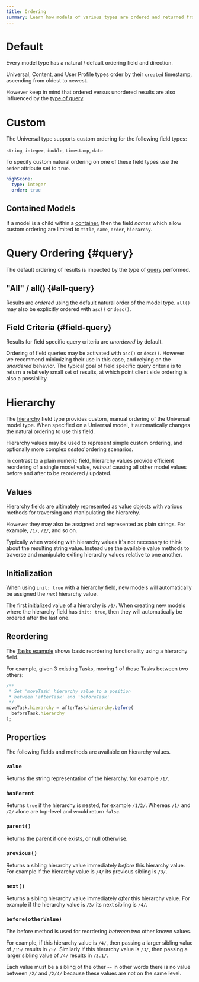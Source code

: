 ```yaml
---
title: Ordering
summary: Learn how models of various types are ordered and returned from query results.
---
```


# Default

Every model type has a natural / default ordering field and direction.

Universal, Content, and User Profile types order by their `created`
timestamp, ascending from oldest to newest.

However keep in mind that ordered versus unordered results are also influenced by the
[type of query](/🗄/Article/models/ordering.md#query).

# Custom 

The Universal type supports custom ordering for the following field types:

`string`, `integer`, `double`, `timestamp`, `date`

To specify custom natural ordering on one of these field
types use the `order` attribute set to `true`.

```yaml
highScore:
  type: integer
  order: true
```

## Contained Models

If a model is a child within a [container](/🗄/Article/models/containers.md),
then the field _names_ which allow custom ordering are limited to
`title`, `name`, `order`, `hierarchy`.

# Query Ordering {#query}

The default ordering of results is impacted by the type of [query](/🗄/Article/scripting/queries.md) performed.

## "All" / all() {#all-query}

Results are _ordered_ using the default natural order of the model type.
`all()` may also be explicitly ordered with `asc()` or `desc()`.

## Field Criteria {#field-query}

Results for field specific query criteria are _unordered_ by default.

Ordering of field queries may be activated with `asc()` or `desc()`.
However we recommend minimizing their use in this case, and relying on the _unordered_ behavior.
The typical goal of field specific query criteria is to return a relatively small set of results,
at which point client side ordering is also a possibility.

# Hierarchy

The [hierarchy](/🗄/Article/models/fields.md#hierarchy) field type
provides custom, manual ordering of the Universal model type.
When specified on a Universal model, it automatically changes the
natural ordering to use this field.

Hierarchy values may be used to represent simple custom ordering,
and optionally more complex *nested* ordering scenarios.

In contrast to a plain numeric field, hierarchy values provide efficient reordering of a single model value,
*without* causing all other model values before and after to be reordered / updated.

## Values

Hierarchy fields are ultimately represented as value objects
with various methods for traversing and manipulating the hierarchy.

However they may also be assigned and represented as plain strings.
For example, `/1/`, `/2/`, and so on.

Typically when working with hierarchy values it's not necessary to think about the resulting string value.
Instead use the available value methods to traverse and manipulate exiting hierarchy values relative to one another.

## Initialization

When using `init: true` with a hierarchy field, new models will
automatically be assigned the *next* hierarchy value.

The first initialized value of a hierarchy is `/0/`.
When creating new models where the hierarchy field has `init: true`,
then they will automatically be ordered after the last one.

## Reordering

The [Tasks example](https://github.com/stacklane-blueprints/tasks.git)
shows basic reordering functionality using a hierarchy field.

For example, given 3 existing Tasks, moving 1 of those Tasks
between two others:

```javascript
/**
 * Set 'moveTask' hierarchy value to a position
 * between 'afterTask' and 'beforeTask'
 */
moveTask.hierarchy = afterTask.hierarchy.before(
  beforeTask.hierarchy
);
```

## Properties

The following fields and methods are available on hierarchy values.

### `value`

Returns the string representation of the hierarchy, for example `/1/`.

### `hasParent`

Returns `true` if the hierarchy is nested, for example `/1/2/`.
Whereas `/1/` and `/2/` alone are top-level and would return `false`.

### `parent()`

Returns the parent if one exists, or null otherwise.

### `previous()`

Returns a sibling hierarchy value immediately *before* this hierarchy value.
For example if the hierarchy value is `/4/` its previous sibling is `/3/`.

### `next()`

Returns a sibling hierarchy value immediately *after* this hierarchy value.
For example if the hierarchy value is `/3/` its next sibling is `/4/`.

### `before(otherValue)`

The before method is used for reordering *between* two other known values.

For example, if this hierarchy value is `/4/`, then passing a larger sibling value of `/15/` results in `/5/`.
Similarly if this hierarchy value is `/3/`, then passing a larger sibling value of `/4/` results in `/3.1/`.

Each value must be a sibling of the other -- in other words there is no value
between `/2/` and `/2/4/` because these values are not on the same level.
